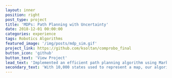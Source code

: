 ```yaml
---
layout: inner
position: right
post_type: project
title: 'MDPs: Path Planning with Uncertainty'
date: 2018-12-01 00:00:00
categories: experience
tags: Robotics Algorithms
featured_image: '/img/posts/mdp_sim.gif'
project_link: https://github.com/ksoltan/comprobo_final
button_icon: 'github'
button_text: 'View Project'
lead_text: 'Implemented an efficient path planning algorithm using Markov Decision Processes.'
secondary_text: 'With 10,000 states used to represent a map, our algorithm takes 25.5 seconds to solve for the optimal path (20% of the total time), compared with the 183 seconds (60% of the total time) it takes to use the python mdptoolbox implementation.'
---
```


